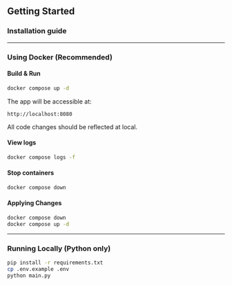 ## Getting Started

### Installation guide

---

### Using Docker (Recommended)

#### Build & Run
```bash
docker compose up -d
```

The app will be accessible at:
```
http://localhost:8080
```

All code changes should be reflected at local.

#### View logs
```bash
docker compose logs -f
```

#### Stop containers
```bash
docker compose down
```

#### Applying Changes
```bash
docker compose down
docker compose up -d
```


---

### Running Locally (Python only)
```bash
pip install -r requirements.txt
cp .env.example .env
python main.py
```